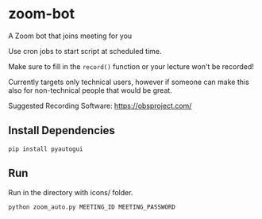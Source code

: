 # zoom-bot
A Zoom bot that joins meeting for you

Use cron jobs to start script at scheduled time.

Make sure to fill in the `record()` function or your lecture won't be recorded!

Currently targets only technical users, however if someone can make this also for non-technical people that would be great.

Suggested Recording Software: https://obsproject.com/

## Install Dependencies
```
pip install pyautogui
```
## Run
Run in the directory with icons/ folder.
```
python zoom_auto.py MEETING_ID MEETING_PASSWORD
```